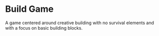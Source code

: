 # Build Game
A game centered around creative building with no survival elements and with a focus on basic building blocks.
